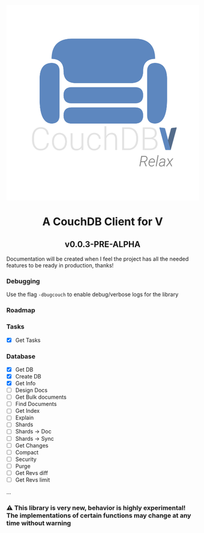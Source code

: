 <p align="center">
 <img src="https://raw.githubusercontent.com/brys0/couchdb-v/main/art/couchdb-v.png" align="center" height="512">
</p>

<h1 align="center">A CouchDB Client for V</h1>
<h2 align="center">v0.0.3-PRE-ALPHA</h2>
Documentation will be created when I feel the project has all the needed features to be ready in production, thanks!


### Debugging

Use the flag `-dbugcouch` to enable debug/verbose logs for the library

### Roadmap

### Tasks
- [x] Get Tasks
### Database
- [x] Get DB
- [x] Create DB
- [x] Get Info
- [ ] Design Docs
- [ ] Get Bulk documents
- [ ] Find Documents
- [ ] Get Index
- [ ] Explain
- [ ] Shards
- [ ] Shards -> Doc
- [ ] Shards -> Sync
- [ ] Get Changes
- [ ] Compact
- [ ] Security
- [ ] Purge
- [ ] Get Revs diff
- [ ] Get Revs limit

...

<h3>⚠️ This library is very new, behavior is highly experimental! The implementations of certain functions may change at any time without warning</h3>



